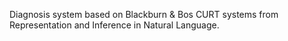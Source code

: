 Diagnosis system based on Blackburn & Bos CURT systems from Representation and Inference in Natural Language.
